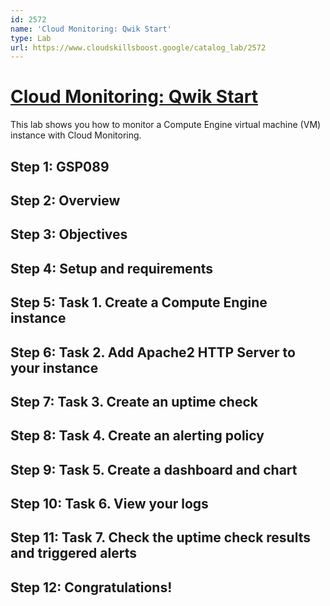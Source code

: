 ```yaml
---
id: 2572
name: 'Cloud Monitoring: Qwik Start'
type: Lab
url: https://www.cloudskillsboost.google/catalog_lab/2572
---
```


# [Cloud Monitoring: Qwik Start](https://www.cloudskillsboost.google/catalog_lab/2572)

This lab shows you how to monitor a Compute Engine virtual machine (VM) instance with Cloud Monitoring.

## Step 1: GSP089

## Step 2: Overview

## Step 3: Objectives

## Step 4: Setup and requirements

## Step 5: Task 1. Create a Compute Engine instance

## Step 6: Task 2. Add Apache2 HTTP Server to your instance

## Step 7: Task 3. Create an uptime check

## Step 8: Task 4. Create an alerting policy

## Step 9: Task 5. Create a dashboard and chart

## Step 10: Task 6. View your logs

## Step 11: Task 7. Check the uptime check results and triggered alerts

## Step 12: Congratulations!
